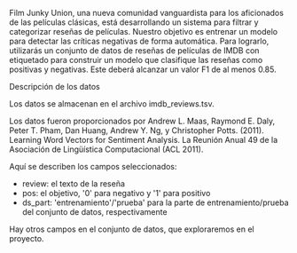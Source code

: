 Film Junky Union, una nueva comunidad vanguardista para los aficionados de las películas clásicas, está desarrollando un sistema para filtrar y categorizar reseñas de películas. Nuestro objetivo es entrenar un modelo para detectar las críticas negativas de forma automática. Para lograrlo, utilizarás un conjunto de datos de reseñas de películas de IMDB con etiquetado para construir un modelo que clasifique las reseñas como positivas y negativas. Este deberá alcanzar un valor F1 de al menos 0.85.

Descripción de los datos

Los datos se almacenan en el archivo imdb_reviews.tsv.

Los datos fueron proporcionados por Andrew L. Maas, Raymond E. Daly, Peter T. Pham, Dan Huang, Andrew Y. Ng, y Christopher Potts. (2011). Learning Word Vectors for Sentiment Analysis. La Reunión Anual 49 de la Asociación de Lingüística Computacional (ACL 2011).

Aquí se describen los campos seleccionados:

- review: el texto de la reseña
- pos: el objetivo, '0' para negativo y '1' para positivo
- ds_part: 'entrenamiento'/'prueba' para la parte de entrenamiento/prueba del conjunto de datos, respectivamente

Hay otros campos en el conjunto de datos, que exploraremos en el proyecto.
